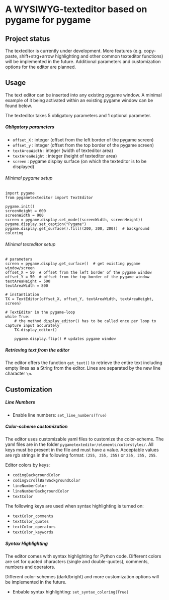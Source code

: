 # A WYSIWYG-texteditor based on pygame for pygame

## Project status

The texteditor is currently under development. More features (e.g. copy-paste, shift+strg+arrow highlighting and other common texteditor functions) will be implemented in the future.
Additional parameters and customization options for the editor are planned. 

## Usage

The text editor can be inserted into any existing pygame window. 
A minimal example of it being activated within an existing pygame window can be found below.

The texteditor takes 5 obligatory parameters and 1 optional parameter.

##### Obligatory parameters
- ```offset_X``` : integer (offset from the left border of the pygame screen)
- ```offset_y``` : integer (offset from the top border of the pygame screen)
- ```textAreaWidth``` : integer (width of texteditor area)
- ```textAreaHeight``` : integer (height of texteditor area)
- ```screen``` : pygame display surface (on which the texteditor is to be displayed)


###### Minimal pygame setup

```
import pygame
from pygametexteditor import TextEditor

pygame.init()
screenHeight = 600
screenWidth = 900
screen = pygame.display.set_mode((screenWidth, screenHeight))
pygame.display.set_caption("Pygame")
pygame.display.get_surface().fill((200, 200, 200))  # background coloring

```
###### Minimal texteditor setup
```
# parameters
screen = pygame.display.get_surface()  # get existing pygame window/screen
offset_X = 50  # offset from the left border of the pygame window
offset_Y = 50  # offset from the top border of the pygame window
textAreaHeight = 500
textAreaWidth = 800

# instantiation
TX = TextEditor(offset_X, offset_Y, textAreaWidth, textAreaHeight, screen)

# TextEditor in the pygame-loop
while True:
    # the method display_editor() has to be called once per loop to capture input accurately
    TX.display_editor()  

    pygame.display.flip() # updates pygame window

```

##### Retrieving text from the editor

The editor offers the function ```get_text()``` to retrieve the entire text including empty lines as a String from the editor. Lines are separated by the new line character ```\n```.

## Customization

##### Line Numbers 
- Enable line numbers: ```set_line_numbers(True)```

##### Color-scheme customization

The editor uses customizable yaml files to customize the color-scheme. The yaml files are in the folder ```pygametexteditor/elements/colorstyles/```. 
All keys must be present in the file and must have a value. Acceptable values are rgb strings in the following format: ```(255, 255, 255)``` or ```255, 255, 255```.

Editor colors by keys:
- ```codingBackgroundColor```
- ```codingScrollBarBackgroundColor```
- ```lineNumberColor```
- ```lineNumberBackgroundColor```
- ```textColor```

The following keys are used when syntax highlighting is turned on:
- ```textColor_comments```
- ```textColor_quotes```
- ```textColor_operators```
- ```textColor_keywords```

##### Syntax Highlighting

The editor comes with syntax highlighting for Python code. 
Different colors are set for quoted characters (single and double-quotes), comments, numbers and operators. 

Different color-schemes (dark/bright) and more customization options will be implemented in the future. 

- Enbable syntax highlighting: ```set_syntax_coloring(True)``` 

